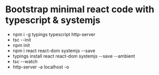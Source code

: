 # Bootstrap minimal react code with typescript & systemjs


* npm i -g typings typescript http-server
* tsc --init 
* npm init 
* npm i react react-dom systemjs --save
* typings install react react-dom systemjs --save --ambient
* tsc --watch
* http-server -a localhost -o
    
